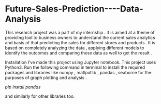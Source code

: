 # Future-Sales-Prediction----Data-Analysis

This research project was a part of my internship .
It is aimed at a theme of providing tool to business owners to understand the current sales analytics and basis of that predicting the sales for different stores and products . It is based on completely analyzing the data , applying different models to identify the outcomes and comparing those data as well to get the result .

Installation
I've made this project using Jupyter notebook. This project uses Python3. Run the following command in terminal to install the required packages and libraries like numpy , matlpotlib , pandas , seaborne for the purposes of graph plotting and analysis .

*pip install pandas*

and similarly for other libraries too.

